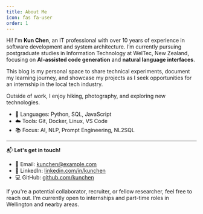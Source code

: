 ```yaml
---
title: About Me
icon: fas fa-user
order: 1
---
```


Hi! I'm **Kun Chen**, an IT professional with over 10 years of experience in software development and system architecture. I’m currently pursuing postgraduate studies in Information Technology at WelTec, New Zealand, focusing on **AI-assisted code generation** and **natural language interfaces**.

This blog is my personal space to share technical experiments, document my learning journey, and showcase my projects as I seek opportunities for an internship in the local tech industry.

Outside of work, I enjoy hiking, photography, and exploring new technologies.

- 🔧 Languages: Python, SQL, JavaScript  
- ☁️ Tools: Git, Docker, Linux, VS Code  
- 📚 Focus: AI, NLP, Prompt Engineering, NL2SQL

---

📬 **Let's get in touch!**

- 📧 Email: kunchen@example.com  
- 💼 LinkedIn: [linkedin.com/in/kunchen](https://linkedin.com/in/kunchen)  
- 💻 GitHub: [github.com/kunchen](https://github.com/kunchen)

If you're a potential collaborator, recruiter, or fellow researcher, feel free to reach out. I'm currently open to internships and part-time roles in Wellington and nearby areas.
